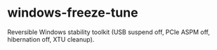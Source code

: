 # windows-freeze-tune
Reversible Windows stability toolkit (USB suspend off, PCIe ASPM off, hibernation off, XTU cleanup).
